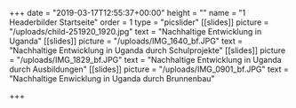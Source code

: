 +++
date = "2019-03-17T12:55:37+00:00"
height = ""
name = "1 Headerbilder Startseite"
order = 1
type = "picslider"
[[slides]]
picture = "/uploads/child-251920_1920.jpg"
text = "Nachhaltige Entwicklung in Uganda"
[[slides]]
picture = "/uploads/IMG_1640_bf.JPG"
text = "Nachhaltige Entwicklung in Uganda durch Schulprojekte"
[[slides]]
picture = "/uploads/IMG_1829_bf.JPG"
text = "Nachhaltige Entwicklung in Uganda durch Ausbildungen"
[[slides]]
picture = "/uploads/IMG_0901_bf.JPG"
text = "Nachhaltige Enwicklung in Uganda durch Brunnenbau"

+++
